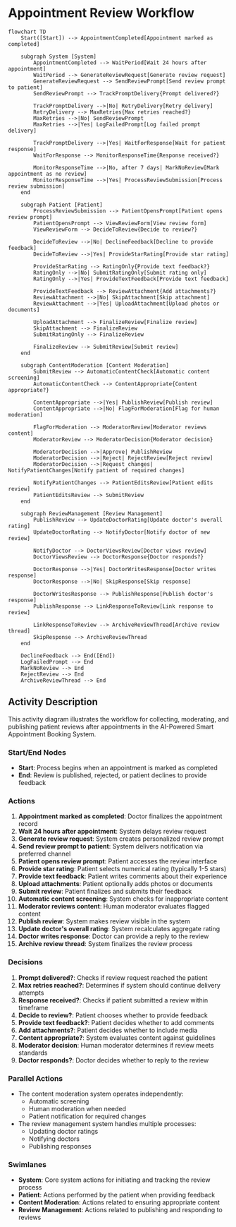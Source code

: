 # Appointment Review Workflow

```mermaid
flowchart TD
    Start([Start]) --> AppointmentCompleted[Appointment marked as completed]
    
    subgraph System [System]
        AppointmentCompleted --> WaitPeriod[Wait 24 hours after appointment]
        WaitPeriod --> GenerateReviewRequest[Generate review request]
        GenerateReviewRequest --> SendReviewPrompt[Send review prompt to patient]
        SendReviewPrompt --> TrackPromptDelivery{Prompt delivered?}
        
        TrackPromptDelivery -->|No| RetryDelivery[Retry delivery]
        RetryDelivery --> MaxRetries{Max retries reached?}
        MaxRetries -->|No| SendReviewPrompt
        MaxRetries -->|Yes| LogFailedPrompt[Log failed prompt delivery]
        
        TrackPromptDelivery -->|Yes| WaitForResponse[Wait for patient response]
        WaitForResponse --> MonitorResponseTime{Response received?}
        
        MonitorResponseTime -->|No, after 7 days| MarkNoReview[Mark appointment as no review]
        MonitorResponseTime -->|Yes| ProcessReviewSubmission[Process review submission]
    end
    
    subgraph Patient [Patient]
        ProcessReviewSubmission --> PatientOpensPrompt[Patient opens review prompt]
        PatientOpensPrompt --> ViewReviewForm[View review form]
        ViewReviewForm --> DecideToReview{Decide to review?}
        
        DecideToReview -->|No| DeclineFeedback[Decline to provide feedback]
        DecideToReview -->|Yes| ProvideStarRating[Provide star rating]
        
        ProvideStarRating --> RatingOnly{Provide text feedback?}
        RatingOnly -->|No| SubmitRatingOnly[Submit rating only]
        RatingOnly -->|Yes| ProvideTextFeedback[Provide text feedback]
        
        ProvideTextFeedback --> ReviewAttachment{Add attachments?}
        ReviewAttachment -->|No| SkipAttachment[Skip attachment]
        ReviewAttachment -->|Yes| UploadAttachment[Upload photos or documents]
        
        UploadAttachment --> FinalizeReview[Finalize review]
        SkipAttachment --> FinalizeReview
        SubmitRatingOnly --> FinalizeReview
        
        FinalizeReview --> SubmitReview[Submit review]
    end
    
    subgraph ContentModeration [Content Moderation]
        SubmitReview --> AutomaticContentCheck[Automatic content screening]
        AutomaticContentCheck --> ContentAppropriate{Content appropriate?}
        
        ContentAppropriate -->|Yes| PublishReview[Publish review]
        ContentAppropriate -->|No| FlagForModeration[Flag for human moderation]
        
        FlagForModeration --> ModeratorReview[Moderator reviews content]
        ModeratorReview --> ModeratorDecision{Moderator decision}
        
        ModeratorDecision -->|Approve| PublishReview
        ModeratorDecision -->|Reject| RejectReview[Reject review]
        ModeratorDecision -->|Request changes| NotifyPatientChanges[Notify patient of required changes]
        
        NotifyPatientChanges --> PatientEditsReview[Patient edits review]
        PatientEditsReview --> SubmitReview
    end
    
    subgraph ReviewManagement [Review Management]
        PublishReview --> UpdateDoctorRating[Update doctor's overall rating]
        UpdateDoctorRating --> NotifyDoctor[Notify doctor of new review]
        
        NotifyDoctor --> DoctorViewsReview[Doctor views review]
        DoctorViewsReview --> DoctorResponse{Doctor responds?}
        
        DoctorResponse -->|Yes| DoctorWritesResponse[Doctor writes response]
        DoctorResponse -->|No| SkipResponse[Skip response]
        
        DoctorWritesResponse --> PublishResponse[Publish doctor's response]
        PublishResponse --> LinkResponseToReview[Link response to review]
        
        LinkResponseToReview --> ArchiveReviewThread[Archive review thread]
        SkipResponse --> ArchiveReviewThread
    end
    
    DeclineFeedback --> End([End])
    LogFailedPrompt --> End
    MarkNoReview --> End
    RejectReview --> End
    ArchiveReviewThread --> End
```

## Activity Description

This activity diagram illustrates the workflow for collecting, moderating, and publishing patient reviews after appointments in the AI-Powered Smart Appointment Booking System.

### Start/End Nodes
- **Start**: Process begins when an appointment is marked as completed
- **End**: Review is published, rejected, or patient declines to provide feedback

### Actions
1. **Appointment marked as completed**: Doctor finalizes the appointment record
2. **Wait 24 hours after appointment**: System delays review request
3. **Generate review request**: System creates personalized review prompt
4. **Send review prompt to patient**: System delivers notification via preferred channel
5. **Patient opens review prompt**: Patient accesses the review interface
6. **Provide star rating**: Patient selects numerical rating (typically 1-5 stars)
7. **Provide text feedback**: Patient writes comments about their experience
8. **Upload attachments**: Patient optionally adds photos or documents
9. **Submit review**: Patient finalizes and submits their feedback
10. **Automatic content screening**: System checks for inappropriate content
11. **Moderator reviews content**: Human moderator evaluates flagged content
12. **Publish review**: System makes review visible in the system
13. **Update doctor's overall rating**: System recalculates aggregate rating
14. **Doctor writes response**: Doctor can provide a reply to the review
15. **Archive review thread**: System finalizes the review process

### Decisions
1. **Prompt delivered?**: Checks if review request reached the patient
2. **Max retries reached?**: Determines if system should continue delivery attempts
3. **Response received?**: Checks if patient submitted a review within timeframe
4. **Decide to review?**: Patient chooses whether to provide feedback
5. **Provide text feedback?**: Patient decides whether to add comments
6. **Add attachments?**: Patient decides whether to include media
7. **Content appropriate?**: System evaluates content against guidelines
8. **Moderator decision**: Human moderator determines if review meets standards
9. **Doctor responds?**: Doctor decides whether to reply to the review

### Parallel Actions
- The content moderation system operates independently:
  - Automatic screening
  - Human moderation when needed
  - Patient notification for required changes
- The review management system handles multiple processes:
  - Updating doctor ratings
  - Notifying doctors
  - Publishing responses

### Swimlanes
- **System**: Core system actions for initiating and tracking the review process
- **Patient**: Actions performed by the patient when providing feedback
- **Content Moderation**: Actions related to ensuring appropriate content
- **Review Management**: Actions related to publishing and responding to reviews

